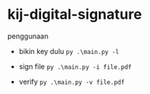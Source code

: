 # kij-digital-signature

penggunaan
- bikin key dulu
```py .\main.py -l```

- sign file
```py .\main.py -i file.pdf```

- verify
```py .\main.py -v file.pdf```
